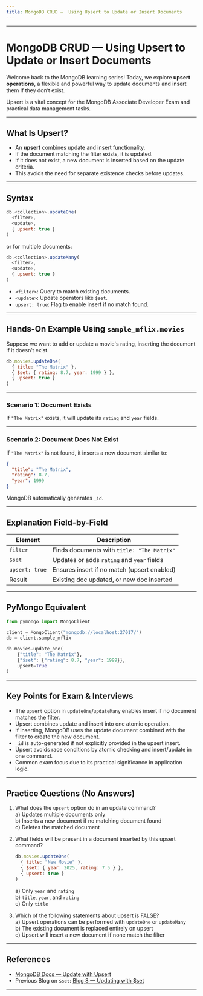 ```yaml
---
title: MongoDB CRUD —  Using Upsert to Update or Insert Documents
---
```


***

# MongoDB CRUD — Using Upsert to Update or Insert Documents

Welcome back to the MongoDB learning series! Today, we explore **upsert operations**, a flexible and powerful way to update documents and insert them if they don’t exist.

Upsert is a vital concept for the MongoDB Associate Developer Exam and practical data management tasks.

***

## What Is Upsert?

- An **upsert** combines update and insert functionality.
- If the document matching the filter exists, it is updated.
- If it does not exist, a new document is inserted based on the update criteria.
- This avoids the need for separate existence checks before updates.

***

## Syntax

```javascript
db.<collection>.updateOne(
  <filter>,
  <update>,
  { upsert: true }
)
```

or for multiple documents:

```javascript
db.<collection>.updateMany(
  <filter>,
  <update>,
  { upsert: true }
)
```

- `<filter>`: Query to match existing documents.
- `<update>`: Update operators like `$set`.
- `upsert: true`: Flag to enable insert if no match found.

***

## Hands-On Example Using `sample_mflix.movies`

Suppose we want to add or update a movie's rating, inserting the document if it doesn’t exist.

```javascript
db.movies.updateOne(
  { title: "The Matrix" },
  { $set: { rating: 8.7, year: 1999 } },
  { upsert: true }
)
```

***

### Scenario 1: Document Exists

If `"The Matrix"` exists, it will update its `rating` and `year` fields.

***

### Scenario 2: Document Does Not Exist

If `"The Matrix"` is not found, it inserts a new document similar to:

```json
{
  "title": "The Matrix",
  "rating": 8.7,
  "year": 1999
}
```

MongoDB automatically generates `_id`.

***

## Explanation Field-by-Field

| Element       | Description                                             |
| ------------- | -------------------------------------------------------|
| `filter`      | Finds documents with `title: "The Matrix"`             |
| `$set`        | Updates or adds `rating` and `year` fields              |
| `upsert: true`| Ensures insert if no match (upsert enabled)             |
| Result       | Existing doc updated, or new doc inserted               |

***

## PyMongo Equivalent

```python
from pymongo import MongoClient

client = MongoClient("mongodb://localhost:27017/")
db = client.sample_mflix

db.movies.update_one(
    {"title": "The Matrix"},
    {"$set": {"rating": 8.7, "year": 1999}},
    upsert=True
)
```

***

## Key Points for Exam & Interviews

- The `upsert` option in `updateOne`/`updateMany` enables insert if no document matches the filter.
- Upsert combines update and insert into one atomic operation.
- If inserting, MongoDB uses the update document combined with the filter to create the new document.
- `_id` is auto-generated if not explicitly provided in the upsert insert.
- Upsert avoids race conditions by atomic checking and insert/update in one command.
- Common exam focus due to its practical significance in application logic.

***

## Practice Questions (No Answers)

1. What does the `upsert` option do in an update command?  
   a) Updates multiple documents only  
   b) Inserts a new document if no matching document found  
   c) Deletes the matched document

2. What fields will be present in a document inserted by this upsert command?  
   ```js
   db.movies.updateOne(
     { title: "New Movie" },
     { $set: { year: 2025, rating: 7.5 } },
     { upsert: true }
   )
   ```
   a) Only `year` and `rating`  
   b) `title`, `year`, and `rating`  
   c) Only `title`

3. Which of the following statements about upsert is FALSE?  
   a) Upsert operations can be performed with `updateOne` or `updateMany`  
   b) The existing document is replaced entirely on upsert  
   c) Upsert will insert a new document if none match the filter  

***

## References

- [MongoDB Docs — Update with Upsert](https://www.mongodb.com/docs/manual/reference/method/db.collection.updateOne/#upsert-parameter)  
- Previous Blog on `$set`: [Blog 8 — Updating with $set](#)  

***
